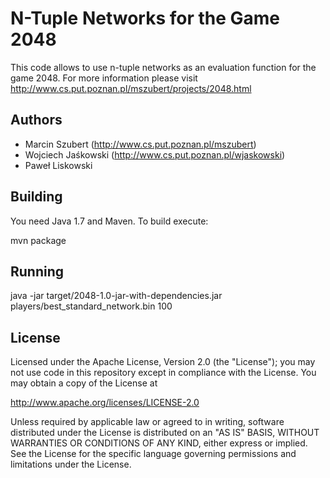 N-Tuple Networks for the Game 2048 
==============================

This code allows to use n-tuple networks as an evaluation function for the game 2048.
For more information please visit <http://www.cs.put.poznan.pl/mszubert/projects/2048.html>

Authors
-------
* Marcin Szubert (<http://www.cs.put.poznan.pl/mszubert>)
* Wojciech Jaśkowski (<http://www.cs.put.poznan.pl/wjaskowski>)
* Paweł Liskowski


Building
--------
You need Java 1.7 and Maven. To build execute:

mvn package


Running
-------

java -jar target/2048-1.0-jar-with-dependencies.jar players/best_standard_network.bin 100


License
-------
Licensed under the Apache License, Version 2.0 (the "License");
you may not use code in this repository except in compliance with 
the License. You may obtain a copy of the License at

http://www.apache.org/licenses/LICENSE-2.0

Unless required by applicable law or agreed to in writing, software
distributed under the License is distributed on an "AS IS" BASIS,
WITHOUT WARRANTIES OR CONDITIONS OF ANY KIND, either express or implied.
See the License for the specific language governing permissions and
limitations under the License.
